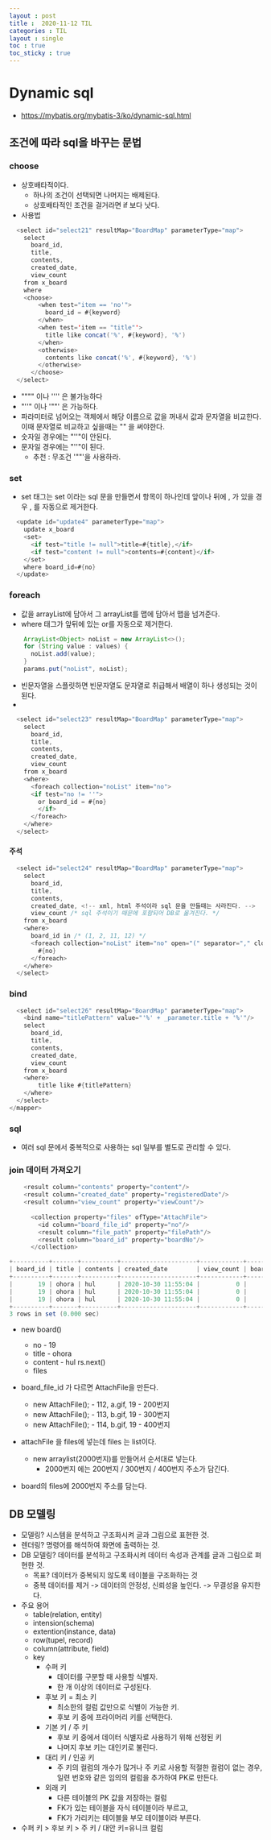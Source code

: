```yaml
---
layout : post
title :  2020-11-12 TIL
categories : TIL
layout : single
toc : true 
toc_sticky : true
---
```


# Dynamic sql
- https://mybatis.org/mybatis-3/ko/dynamic-sql.html

## 조건에 따라 sql을 바꾸는 문법

### choose
- 상호배타적이다.
    - 하나의 조건이 선택되면 나머지는 배제된다.
    - 상호배타적인 조건을 걸거라면 if 보다 낫다.
- 사용법

```java
  <select id="select21" resultMap="BoardMap" parameterType="map">
    select 
      board_id,
      title, 
      contents, 
      created_date,
      view_count 
    from x_board
    where
    <choose>
	    <when test="item == 'no'">
	      board_id = #{keyword}
	    </when>
	    <when test='item == "title"'>
	      title like concat('%', #{keyword}, '%')
	    </when>
	    <otherwise>
	      contents like concat('%', #{keyword}, '%')
	    </otherwise>
	  </choose>
  </select> 
```

- """" 이나 '''' 은 불가능하다
- "''" 이나 '""' 은 가능하다.
- 파라미터로 넘어오는 객체에서 해당 이름으로 값을 꺼내서 값과 문자열을 비교한다. 이때 문자열로 비교하고 싶을때는 "" 을 써야한다.
- 숫자일 경우에는 "''"이 안된다.
- 문자일 경우에는 "''"이 된다.
    - 추천 : 무조건 '""'을 사용하라.

### set
- set 태그는 set 이라는 sql 문을 만들면서 항목이 하나인데 앞이나 뒤에 , 가 있을 경우 , 를 자동으로 제거한다.

```java
  <update id="update4" parameterType="map">
    update x_board 
    <set>
      <if test="title != null">title=#{title},</if>   
      <if test="content != null">contents=#{content}</if>  
    </set> 
    where board_id=#{no}
  </update>
```

### foreach
- 값을 arrayList에 담아서 그 arrayList를 맵에 담아서 맵을 넘겨준다.
- where 태그가 앞뒤에 있는 or를 자동으로 제거한다.

```java
    ArrayList<Object> noList = new ArrayList<>();
    for (String value : values) {
      noList.add(value);
    }
    params.put("noList", noList);
```

- 빈문자열을 스플릿하면 빈문자열도 문자열로 취급해서 배열이 하나 생성되는 것이 된다.
- 

```java
  <select id="select23" resultMap="BoardMap" parameterType="map">
    select 
      board_id,
      title, 
      contents, 
      created_date,
      view_count 
    from x_board
    <where>
      <foreach collection="noList" item="no">
      <if test="no != ''">
        or board_id = #{no}
        </if>
      </foreach>
    </where>
  </select>
```

#### 주석

```java
  <select id="select24" resultMap="BoardMap" parameterType="map">
    select 
      board_id,
      title, 
      contents, 
      created_date, <!-- xml, html 주석이라 sql 문을 만들때는 사라진다. -->
      view_count /* sql 주석이기 때문에 포함되어 DB로 옮겨진다. */
    from x_board
    <where>
      board_id in /* (1, 2, 11, 12) */
      <foreach collection="noList" item="no" open="(" separator="," close=")">
        #{no}
      </foreach>
    </where>
  </select>
```

### bind

```java
  <select id="select26" resultMap="BoardMap" parameterType="map">
    <bind name="titlePattern" value="'%' + _parameter.title + '%'"/>
    select 
      board_id,
      title, 
      contents, 
      created_date,
      view_count
    from x_board
    <where>
        title like #{titlePattern}
    </where>
  </select>
</mapper>
```

### sql
- 여러 sql 문에서 중복적으로 사용하는 sql 일부를 별도로 관리할 수 있다.

### join 데이터 가져오기

```java
    <result column="contents" property="content"/>
    <result column="created_date" property="registeredDate"/>
    <result column="view_count" property="viewCount"/>
    
	  <collection property="files" ofType="AttachFile">
	    <id column="board_file_id" property="no"/>
	    <result column="file_path" property="filePath"/>
	    <result column="board_id" property="boardNo"/>
	  </collection>

+----------+-------+----------+---------------------+------------+---------------+-----------+
| board_id | title | contents | created_date        | view_count | board_file_id | file_path |
+----------+-------+----------+---------------------+------------+---------------+-----------+
|       19 | ohora | hul      | 2020-10-30 11:55:04 |          0 |           112 | 1.gif     |
|       19 | ohora | hul      | 2020-10-30 11:55:04 |          0 |           113 | 2.gif     |
|       19 | ohora | hul      | 2020-10-30 11:55:04 |          0 |           114 | 2.gif     |
+----------+-------+----------+---------------------+------------+---------------+-----------+
3 rows in set (0.000 sec)
```

- new board()
    - no - 19
    - title - ohora
    - content - hul
    rs.next()
    - files

- board_file_id 가 다르면 AttachFile을 만든다.
    - new AttachFile(); - 112, a.gif, 19 - 200번지
    - new AttachFile(); - 113, b.gif, 19 - 300번지
    - new AttachFile(); - 114, b.gif, 19 - 400번지

- attachFile 을 files에 넣는데 files 는 list이다.
    - new arraylist(2000번지)를 만들어서 순서대로 넣는다.
        - 2000번지 에는 200번지 / 300번지 / 400번지 주소가 담긴다.

- board의 files에 2000번지 주소를 담는다.

## DB 모델링
- 모델링? 시스템을 분석하고 구조화시켜 글과 그림으로 표현한 것.
- 렌더링? 명령어를 해석하여 화면에 출력하는 것.
- DB 모델링? 데이터를 분석하고 구조화시켜 데이터 속성과 관계를 글과 그림으로 펴현한 것.
    - 목표? 데이터가 중복되지 않도록 테이블을 구조화하는 것
    - 중복 데이터를 제거 -> 데이터의 안정성, 신뢰성을 높인다. -> 무결성을 유지한다.
- 주요 용어
    - table(relation, entity)
    - intension(schema)
    - extention(instance, data)
    - row(tupel, record)
    - column(attribute, field)
    - key
        - 수퍼 키
            - 데이터를 구분할 때 사용할 식별자.
            - 한 개 이상의 데이터로 구성된다.
        - 후보 키 = 최소 키
            - 최소한의 컬럼 값만으로 식별이 가능한 키.
            - 후보 키 중에 프라이머리 키를 선택한다.
        - 기본 키 / 주 키
            - 후보 키 중에서 데이터 식별자로 사용하기 위해 선정된 키
            - 나머지 후보 키는 대인키로 불린다.
        - 대리 키 / 인공 키
            - 주 키의 컬럼의 개수가 많거나 주 키로 사용할 적절한 컬럼이 없는 경우, 일련 번호와 같은 임의의 컬럼을 추가하여 PK로 만든다.
        - 외래 키
            - 다른 테이블의 PK 값을 저장하는 컬럼
            - FK가 있는 테이블을 자식 테이블이라 부르고,
            - FK가 가리키는 테이블을 부모 테이블이라 부른다.
- 수퍼 키 > 후보 키 > 주 키 / 대안 키=유니크 컬럼
